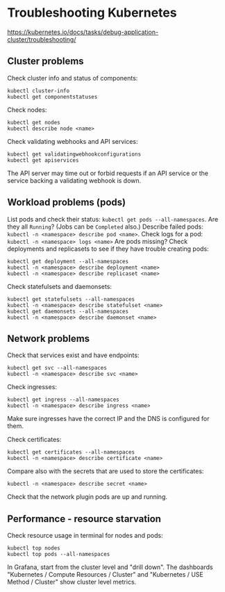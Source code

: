 # Troubleshooting Kubernetes

https://kubernetes.io/docs/tasks/debug-application-cluster/troubleshooting/

## Cluster problems

Check cluster info and status of components:
```
kubectl cluster-info
kubectl get componentstatuses
```

Check nodes:
```
kubectl get nodes
kubectl describe node <name>
```

Check validating webhooks and API services:
```
kubectl get validatingwebhookconfigurations
kubectl get apiservices
```
The API server may time out or forbid requests if an API service or the service backing a validating webhook is down.

## Workload problems (pods)

List pods and check their status: `kubectl get pods --all-namespaces`. Are they all `Running`? (Jobs can be `Completed` also.)
Describe failed pods: `kubectl -n <namespace> describe pod <name>`.
Check logs for a pod: `kubectl -n <namespace> logs <name>`
Are pods missing? Check deployments and replicasets to see if they have trouble creating pods:
```
kubectl get deployment --all-namespaces
kubectl -n <namespace> describe deployment <name>
kubectl -n <namespace> describe replicaset <name>
```

Check statefulsets and daemonsets:
```
kubectl get statefulsets --all-namespaces
kubectl -n <namespace> describe statefulset <name>
kubectl get daemonsets --all-namespaces
kubectl -n <namespace> describe daemonset <name>
```

## Network problems

Check that services exist and have endpoints:
```
kubectl get svc --all-namespaces
kubectl -n <namespace> describe svc <name>
```

Check ingresses:
```
kubectl get ingress --all-namespaces
kubectl -n <namespace> describe ingress <name>
```

Make sure ingresses have the correct IP and the DNS is configured for them.

Check certificates:
```
kubectl get certificates --all-namespaces
kubectl -n <namespace> describe certificate <name>
```
Compare also with the secrets that are used to store the certificates:
```
kubectl -n <namespace> describe secret <name>
```

Check that the network plugin pods are up and running.

## Performance - resource starvation

Check resource usage in terminal for nodes and pods:
```
kubectl top nodes
kubectl top pods --all-namespaces
```

In Grafana, start from the cluster level and "drill down".
The dashboards "Kubernetes / Compute Resources / Cluster" and "Kubernetes / USE Method / Cluster" show cluster level metrics.
